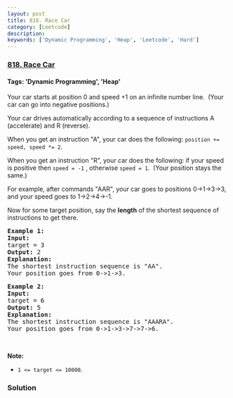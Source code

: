 ```yaml
---
layout: post
title: 818. Race Car
category: [Leetcode]
description: 
keywords: ['Dynamic Programming', 'Heap', 'Leetcode', 'Hard']
---
```

### [818. Race Car](https://leetcode.com/problems/race-car)

#### Tags: 'Dynamic Programming', 'Heap'

<div class="content__u3I1 question-content__JfgR"><div><p>Your car starts at position 0 and speed +1 on an infinite number line.  (Your car can go into negative positions.)</p>
<p>Your car drives automatically according to a sequence of instructions A (accelerate) and R (reverse).</p>
<p>When you get an instruction "A", your car does the following: <code>position += speed, speed *= 2</code>.</p>
<p>When you get an instruction "R", your car does the following: if your speed is positive then <code>speed = -1</code> , otherwise <code>speed = 1</code>.  (Your position stays the same.)</p>
<p>For example, after commands "AAR", your car goes to positions 0-&gt;1-&gt;3-&gt;3, and your speed goes to 1-&gt;2-&gt;4-&gt;-1.</p>
<p>Now for some target position, say the <strong>length</strong> of the shortest sequence of instructions to get there.</p>
<pre><strong>Example 1:</strong>
<strong>Input:</strong> 
target = 3
<strong>Output:</strong> 2
<strong>Explanation:</strong> 
The shortest instruction sequence is "AA".
Your position goes from 0-&gt;1-&gt;3.
</pre>
<pre><strong>Example 2:</strong>
<strong>Input:</strong> 
target = 6
<strong>Output:</strong> 5
<strong>Explanation:</strong> 
The shortest instruction sequence is "AAARA".
Your position goes from 0-&gt;1-&gt;3-&gt;7-&gt;7-&gt;6.
</pre>
<p> </p>
<p><strong>Note: </strong></p>
<ul>
<li><code>1 &lt;= target &lt;= 10000</code>.</li>
</ul>
</div></div>

### Solution
